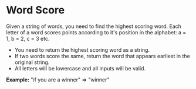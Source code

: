 # Word Score
Given a string of words, you need to find the highest scoring word. Each letter of a word scores points according to it's position in the alphabet: a = 1, b = 2, c = 3 etc.
- You need to return the highest scoring word as a string.
- If two words score the same, return the word that appears earliest in the original string.
- All letters will be lowercase and all inputs will be valid.


**Example:**
"if you are a winner" => "winner" 

